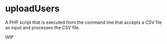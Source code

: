 # uploadUsers

A PHP script that is executed from the command line that accepts a CSV file as input and processes the CSV file.

WIP
